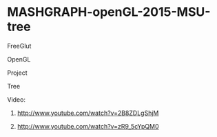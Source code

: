 # MASHGRAPH-openGL-2015-MSU-tree

FreeGlut

OpenGL

Project

Tree


Video:

1) http://www.youtube.com/watch?v=2B8ZDLgShjM

2) http://www.youtube.com/watch?v=zR9_5cYpQM0

